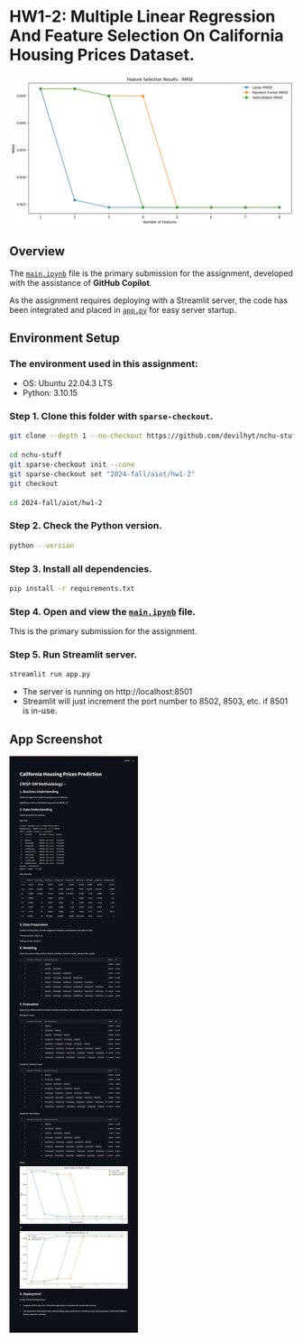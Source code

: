 # HW1-2: Multiple Linear Regression And Feature Selection On California Housing Prices Dataset.

![rmse](image/rmse.png)

## Overview


The [`main.ipynb`](main.ipynb) file is the primary submission for the assignment, developed with the assistance of **GitHub Copilot**.

As the assignment requires deploying with a Streamlit server, the code has been integrated and placed in [`app.py`](app.py) for easy server startup.

## Environment Setup

### The environment used in this assignment:
  - OS: Ubuntu 22.04.3 LTS
  - Python: 3.10.15

### Step 1. Clone this folder with `sparse-checkout`.
  ```bash
  git clone --depth 1 --no-checkout https://github.com/devilhyt/nchu-stuff.git

  cd nchu-stuff
  git sparse-checkout init --cone
  git sparse-checkout set "2024-fall/aiot/hw1-2"
  git checkout
  
  cd 2024-fall/aiot/hw1-2
  ```

### Step 2. Check the Python version.
  ```bash
  python --version
  ```
### Step 3. Install all dependencies.
  ```bash
  pip install -r requirements.txt
  ```
### Step 4. Open and view the [`main.ipynb`](main.ipynb) file.
  This is the primary submission for the assignment.

### Step 5. Run Streamlit server.
  ```bash
  streamlit run app.py
  ```
  - The server is running on http://localhost:8501
  - Streamlit will just increment the port number to 8502, 8503, etc. if 8501 is in-use.

## App Screenshot
  ![APP Screenshot](image/app.png)